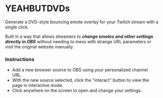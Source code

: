 # YEAHBUTDVDs

Generate a DVD-style bouncing emote overlay for your Twitch stream with a single click.

Built in a way that allows streamers to ***change emotes and other settings directly in OBS*** without needing to mess with strange URL parameters or visit the original website manually.

### Instructions

- Add a new browser source to OBS using your personalized channel URL.
- With the new source selected, click the "interact" button to view the page in interactive mode.
- Click anywhere on the screen to open and change your settings.
